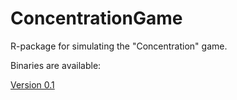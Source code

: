 # ConcentrationGame

R-package for simulating the "Concentration" game.

Binaries are available:

[Version 0.1](https://www.dropbox.com/s/ctce80hwu1tw06o/ConcentrationGame_0.1.tgz?dl=0)
